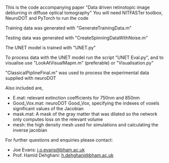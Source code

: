 This is the code accompanying paper "Data driven retinotopic image deblurring in diffuse optical tomography"
You will need NITFASTer toolbox, NeuroDOT and PyTorch to run the code

Training data was generated with "GenerateTrainingData.m"

Testing data was generated with "CreateSpinningDataWithNoise.m"

The UNET model is trained with "UNET.py"

To process data with the UNET model run the script "UNET Eval.py", and to visualise use "LookAtVisualMapm.m" (preferable) or "Visualisation.py"

"ClassicalPiplineFinal.m" was used to process the experimental data supplied with neuroDOT

Also included are,
- E.mat: relevant extinction coefficients for 750nm and 850nm
- Good_Vox.mat: neuroDOT Good_Vox, specifying the indexes of voxels significant values of the Jacobian
- mask.mat: A mask of the gray matter that was dilated so the network only computes loss on the relevant volume
- mesh: the high density mesh used for simulations and calculating the inverse jacobian

For further questions and enquiries please contact:
- Joe Evans: j.o.evans@bham.ac.uk
- Prof. Hamid Dehghani: h.dehghani@bham.ac.uk
